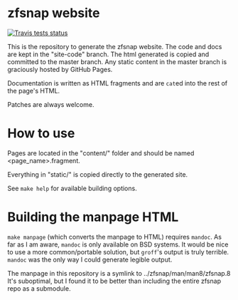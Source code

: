 # zfsnap website

[![Travis tests status](https://secure.travis-ci.org/zfsnap/zfsnap.org.png?branch=master)](https://travis-ci.org/zfsnap/zfsnap.org)

This is the repository to generate the zfsnap website. The code and docs are
kept in the "site-code" branch. The html generated is copied and committed to
the master branch. Any static content in the master branch is graciously hosted
by GitHub Pages.

Documentation is written as HTML fragments and are `cat`ed into the rest of the
page's HTML.

Patches are always welcome.

# How to use
Pages are located in the "content/" folder and should be named
<page_name>.fragment.

Everything in "static/" is copied directly to the generated site.

See `make help` for available building options.

# Building the manpage HTML

`make manpage` (which converts the manpage to HTML) requires `mandoc`. As far
as I am aware, `mandoc` is only available on BSD systems. It would be nice to
use a more common/portable solution, but `groff`'s output is truly terrible.
`mandoc` was the only way I could generate legible output.

The manpage in this repository is a symlink to ../zfsnap/man/man8/zfsnap.8
It's suboptimal, but I found it to be better than including the entire zfsnap
repo as a submodule.
